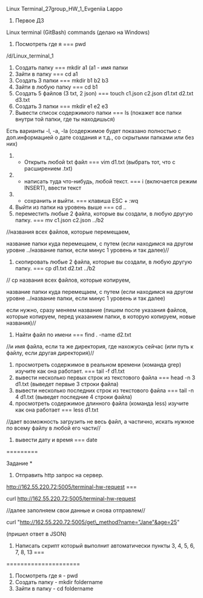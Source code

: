 ﻿Linux Terminal\_27group\_HW\_1\_Evgeniia Lappo

1. Первое ДЗ

Linux terminal (GitBash) commands (делаю на Windows)

1) Посмотреть где я === pwd

/d/Linux\_terminal\_1

1) Создать папку === mkdir a1 (a1 - имя папки
1) Зайти в папку === cd a1
1) Создать 3 папки === mkdir b1 b2 b3
1) Зайти в любую папку === cd b1
1) Создать 5 файлов (3 txt, 2 json) ===  touch c1.json c2.json d1.txt d2.txt d3.txt
1) Создать 3 папки ===  mkdir e1 e2 e3
1) Вывести список содержимого папки === ls (покажет все папки внутри той папки, где ты находишься)

Есть варианты -l, -a, -la (содержимое будет показано полностью с доп.информацией о дате создания и т.д., со скрытыми папками или без них)

1) + Открыть любой txt файл === vim d1.txt (выбрать тот, что с расширением .txt)
1) + написать туда что-нибудь, любой текст. === i (включается режим INSERT), ввести текст
1) + сохранить и выйти. === клавиша ESC + :wq
1) Выйти из папки на уровень выше === cd ..
1) переместить любые 2 файла, которые вы создали, в любую другую папку. ===  mv c1.json c2.json ../b2

//названия всех файлов, которые перемещаем,

название папки куда перемещаем, с путем (если находимся на другом уровне ../название папки, если минус 1 уровень и так далее)//

1) скопировать любые 2 файла, которые вы создали, в любую другую папку. ===  cp d1.txt d2.txt ../b2

// cp названия всех файлов, которые копируем,

название папки куда перемещаем, с путем (если находимся на другом уровне ../название папки, если минус 1 уровень и так далее)

если нужно, сразу меняем название (пишем после указания файлов, которые копируем, перед указанием папки, в которую копируем, новые названия)//

1) Найти файл по имени ===  find . -name d2.txt

//и имя файла, если та же директория, где нахожусь сейчас (или путь к файлу, если другая директория)//

1) просмотреть содержимое в реальном времени (команда grep) изучите как она работает. === tail -f d1.txt
1) вывести несколько первых строк из текстового файла === head -n 3 d1.txt (выведет первые 3 строки файла)
1) вывести несколько последних строк из текстового файла === tail -n 4 d1.txt (выведет последние 4 строки файла)
1) просмотреть содержимое длинного файла (команда less) изучите как она работает === less d1.txt

//дает возможность загрузить не весь файл, а частично, искать нужное по всему файлу в любой его части//

1) вывести дату и время === date

\=========

Задание \*

1) Отправить http запрос на сервер.

http://162.55.220.72:5005/terminal-hw-request ===

curl http://162.55.220.72:5005/terminal-hw-request

//далее заполняем свои данные и снова отправлем//

curl "http://162.55.220.72:5005/get\_method?name="Jane"&age=25"

(пришел ответ в JSON)

1) Написать скрипт который выполнит автоматически пункты 3, 4, 5, 6, 7, 8, 13  ===

\=====================

1) Посмотреть где я - pwd
1) Создать папку - mkdir foldername
1) Зайти в папку - cd foldername

